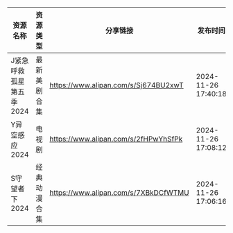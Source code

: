 | 资源名称           | 资源类型   | 分享链接                                 | 发布时间                |
| -------------- | ------ | ------------------------------------ | ------------------- |
| J紧急呼救孤星第五季2024 | 最新美剧合集 | https://www.alipan.com/s/Sj674BU2xwT | 2024-11-26 17:40:18 |
| Y异空感应2024      | 电视剧    | https://www.alipan.com/s/2fHPwYhSfPk | 2024-11-26 17:08:12 |
| S守望者下2024      | 经典动漫合集 | https://www.alipan.com/s/7XBkDCfWTMU | 2024-11-26 17:06:16 |
